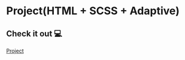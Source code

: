 # Project(HTML + SCSS + Adaptive)

## Check it out 💻

[Project](https://pavelliashkevich.github.io/cosy-house_project/shelter/pages/main/)
